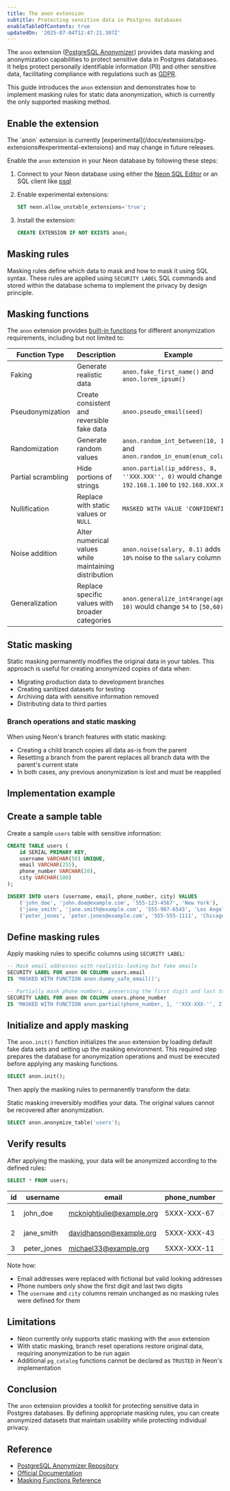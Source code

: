 ```yaml
---
title: The anon extension
subtitle: Protecting sensitive data in Postgres databases
enableTableOfContents: true
updatedOn: '2025-07-04T12:47:21.307Z'
---
```


The `anon` extension ([PostgreSQL Anonymizer](https://postgresql-anonymizer.readthedocs.io)) provides data masking and anonymization capabilities to protect sensitive data in Postgres databases. It helps protect personally identifiable information (PII) and other sensitive data, facilitating compliance with regulations such as [GDPR](https://gdpr-info.eu/).

This guide introduces the `anon` extension and demonstrates how to implement masking rules for static data anonymization, which is currently the only supported masking method.

<CTA />

## Enable the extension

<Admonition type="note">
The `anon` extension is currently [experimental](/docs/extensions/pg-extensions#experimental-extensions) and may change in future releases.
</Admonition>

Enable the `anon` extension in your Neon database by following these steps:

1. Connect to your Neon database using either the [Neon SQL Editor](/docs/get-started-with-neon/query-with-neon-sql-editor) or an SQL client like [psql](/docs/connect/query-with-psql-editor)

2. Enable experimental extensions:

   ```sql
   SET neon.allow_unstable_extensions='true';
   ```

3. Install the extension:

   ```sql
   CREATE EXTENSION IF NOT EXISTS anon;
   ```

## Masking rules

Masking rules define which data to mask and how to mask it using SQL syntax. These rules are applied using `SECURITY LABEL` SQL commands and stored within the database schema to implement the privacy by design principle.

## Masking functions

The `anon` extension provides [built-in functions](https://postgresql-anonymizer.readthedocs.io/en/latest/masking_functions/) for different anonymization requirements, including but not limited to:

| Function Type      | Description                                           | Example                                                                                         |
| ------------------ | ----------------------------------------------------- | ----------------------------------------------------------------------------------------------- |
| Faking             | Generate realistic data                               | `anon.fake_first_name()` and `anon.lorem_ipsum()`                                               |
| Pseudonymization   | Create consistent and reversible fake data            | `anon.pseudo_email(seed)`                                                                       |
| Randomization      | Generate random values                                | `anon.random_int_between(10, 100)` and `anon.random_in_enum(enum_column)`                       |
| Partial scrambling | Hide portions of strings                              | `anon.partial(ip_address, 8, ''XXX.XXX'', 0)` would change `192.168.1.100` to `192.168.XXX.XXX` |
| Nullification      | Replace with static values or `NULL`                  | `MASKED WITH VALUE 'CONFIDENTIAL'`                                                              |
| Noise addition     | Alter numerical values while maintaining distribution | `anon.noise(salary, 0.1)` adds `+/- 10%` noise to the `salary` column                           |
| Generalization     | Replace specific values with broader categories       | `anon.generalize_int4range(age, 10)` would change `54` to `[50,60)`                             |

## Static masking

Static masking permanently modifies the original data in your tables. This approach is useful for creating anonymized copies of data when:

- Migrating production data to development branches
- Creating sanitized datasets for testing
- Archiving data with sensitive information removed
- Distributing data to third parties

### Branch operations and static masking

When using Neon's branch features with static masking:

- Creating a child branch copies all data as-is from the parent
- Resetting a branch from the parent replaces all branch data with the parent's current state
- In both cases, any previous anonymization is lost and must be reapplied

## Implementation example

<Steps>

## Create a sample table

Create a sample `users` table with sensitive information:

```sql
CREATE TABLE users (
    id SERIAL PRIMARY KEY,
    username VARCHAR(50) UNIQUE,
    email VARCHAR(255),
    phone_number VARCHAR(20),
    city VARCHAR(100)
);

INSERT INTO users (username, email, phone_number, city) VALUES
    ('john_doe', 'john.doe@example.com', '555-123-4567', 'New York'),
    ('jane_smith', 'jane.smith@example.com', '555-987-6543', 'Los Angeles'),
    ('peter_jones', 'peter.jones@example.com', '555-555-1111', 'Chicago');
```

## Define masking rules

Apply masking rules to specific columns using `SECURITY LABEL`:

```sql
-- Mask email addresses with realistic-looking but fake emails
SECURITY LABEL FOR anon ON COLUMN users.email
IS 'MASKED WITH FUNCTION anon.dummy_safe_email()';

-- Partially mask phone numbers, preserving the first digit and last two digits
SECURITY LABEL FOR anon ON COLUMN users.phone_number
IS 'MASKED WITH FUNCTION anon.partial(phone_number, 1, ''XXX-XXX-'', 2)';
```

## Initialize and apply masking

The `anon.init()` function initializes the `anon` extension by loading default fake data sets and setting up the masking environment. This required step prepares the database for anonymization operations and must be executed before applying any masking functions.

```sql
SELECT anon.init();
```

Then apply the masking rules to permanently transform the data:

<Admonition type="warning">
Static masking irreversibly modifies your data. The original values cannot be recovered after anonymization.
</Admonition>

```sql
SELECT anon.anonymize_table('users');
```

## Verify results

After applying the masking, your data will be anonymized according to the defined rules:

```sql
SELECT * FROM users;
```

| id  | username    | email                     | phone_number | city        |
| --- | ----------- | ------------------------- | ------------ | ----------- |
| 1   | john_doe    | mcknightjulie@example.org | 5XXX-XXX-67  | New York    |
| 2   | jane_smith  | davidhanson@example.org   | 5XXX-XXX-43  | Los Angeles |
| 3   | peter_jones | michael33@example.org     | 5XXX-XXX-11  | Chicago     |

Note how:

- Email addresses were replaced with fictional but valid looking addresses
- Phone numbers only show the first digit and last two digits
- The `username` and `city` columns remain unchanged as no masking rules were defined for them

</Steps>

## Limitations

- Neon currently only supports static masking with the `anon` extension
- With static masking, branch reset operations restore original data, requiring anonymization to be run again
- Additional `pg_catalog` functions cannot be declared as `TRUSTED` in Neon's implementation

## Conclusion

The `anon` extension provides a toolkit for protecting sensitive data in Postgres databases.
By defining appropriate masking rules, you can create anonymized datasets that maintain usability while protecting individual privacy.

## Reference

- [PostgreSQL Anonymizer Repository](https://gitlab.com/dalibo/postgresql_anonymizer)
- [Official Documentation](https://postgresql-anonymizer.readthedocs.io/en/latest/)
- [Masking Functions Reference](https://postgresql-anonymizer.readthedocs.io/en/latest/masking_functions/)

<NeedHelp/>

